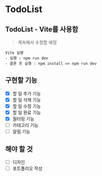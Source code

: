 # TodoList
## TodoList - Vite를 사용함
> 계속해서 수정할 예정

```
Vite 실행
- 실행 : npm run dev
- 클론 후 실행 : npm install => npm run dev
```

## 구현할 기능
* [x] 할 일 추가 기능
* [x] 할 일 삭제 기능
* [x] 할 일 수정 기능
* [x] 할 일 완료 기능
* [x] 필터링 기능
* [ ] 카테고리 기능
* [ ] 알림 기능

## 해야 할 것
* [ ] 디자인  
* [ ] 포트폴리오 작성